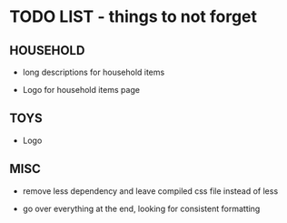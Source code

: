TODO LIST - things to not forget
================================


HOUSEHOLD
---------
* long descriptions for household items

* Logo for household items page


TOYS
----

* Logo


MISC
----
* remove less dependency and leave compiled css file instead of less

* go over everything at the end, looking for consistent formatting

